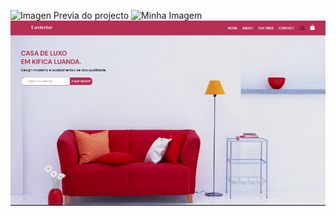 ![Imagen Previa do projecto](![Image](https://github.com/user-attachments/assets/d62e9e16-c768-452e-bc9d-75c5307c0e89))
![Minha Imagem](https://github.com/user/repo/blob/main/img%20preview.png?raw=true)
![Preview do Projeto](img/preview.png)

